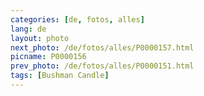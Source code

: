 ```yaml
---
categories: [de, fotos, alles]
lang: de
layout: photo
next_photo: /de/fotos/alles/P0000157.html
picname: P0000156
prev_photo: /de/fotos/alles/P0000151.html
tags: [Bushman Candle]
---
```

